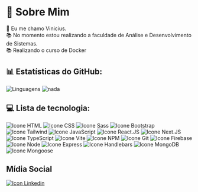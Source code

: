 # 💫 Sobre Mim

🖖 Eu me chamo Vinicius.</br>
📚 No momento estou realizando a faculdade de Análise e Desenvolvimento de Sistemas.</br>
📚 Realizando o curso de Docker</br>

## 📊 Estatísticas do GitHub:

![Linguagens](https://github-readme-stats.vercel.app/api/top-langs/?username=vinicius-pereira-souza&theme=onedark&hide_border=false&include_all_commits=false&count_private=false&layout=compact&langs_count=8)
![nada](https://github-readme-stats.vercel.app/api?username=vinicius-pereira-souza&theme=onedark&hide_border=false&include_all_commits=false&count_private=false)

## 💻 Lista de tecnologia:

![Icone HTML](https://img.shields.io/badge/HTML5-E34F26.svg?style=for-the-badge&logo=HTML5&logoColor=white)
![Icone CSS](https://img.shields.io/badge/CSS3-1572B6.svg?style=for-the-badge&logo=CSS3&logoColor=white)
![Icone Sass](https://img.shields.io/badge/Sass-CC6699.svg?style=for-the-badge&logo=Sass&logoColor=white)
![Icone Bootstrap](https://img.shields.io/badge/Bootstrap-7952B3.svg?style=for-the-badge&logo=Bootstrap&logoColor=white)
![Icone Tailwind](https://img.shields.io/badge/Tailwind%20CSS-06B6D4.svg?style=for-the-badge&logo=Tailwind-CSS&logoColor=white)
![Icone JavaScript](https://img.shields.io/badge/JavaScript-F7DF1E.svg?style=for-the-badge&logo=JavaScript&logoColor=black)
![Icone React.JS](https://img.shields.io/badge/React-61DAFB.svg?style=for-the-badge&logo=React&logoColor=black)
![Icone Next.JS](https://img.shields.io/badge/Next.js-000000.svg?style=for-the-badge&logo=nextdotjs&logoColor=white)
![Icone TypeScript](https://img.shields.io/badge/TypeScript-3178C6.svg?style=for-the-badge&logo=TypeScript&logoColor=white)
![Icone Vite](https://img.shields.io/badge/Vite-646CFF.svg?style=for-the-badge&logo=Vite&logoColor=white)
![Icone NPM](https://img.shields.io/badge/npm-CB3837.svg?style=for-the-badge&logo=npm&logoColor=white)
![Icone Git](https://img.shields.io/badge/Git-F05032.svg?style=for-the-badge&logo=Git&logoColor=white)
![Icone Firebase](https://img.shields.io/badge/Firebase-FFCA28.svg?style=for-the-badge&logo=Firebase&logoColor=black)
![Icone Node](https://img.shields.io/badge/Node.js-5FA04E.svg?style=for-the-badge&logo=nodedotjs&logoColor=white)
![Icone Express](https://img.shields.io/badge/Express-000000.svg?style=for-the-badge&logo=Express&logoColor=white)
![Icone Handlebars](https://img.shields.io/badge/Handlebars.js-000000.svg?style=for-the-badge&logo=handlebarsdotjs&logoColor=white)
![Icone MongoDB](https://img.shields.io/badge/MongoDB-47A248.svg?style=for-the-badge&logo=MongoDB&logoColor=white)
![Icone Mongoose](https://img.shields.io/badge/Mongoose-F04D35.svg?style=for-the-badge&logo=Mongoose&logoColor=white)

## Mídia Social

[![Icon Linkedin](https://img.shields.io/badge/LinkedIn-0A66C2.svg?style=for-the-badge&logo=LinkedIn&logoColor=white)](https://www.linkedin.com/feed/)
